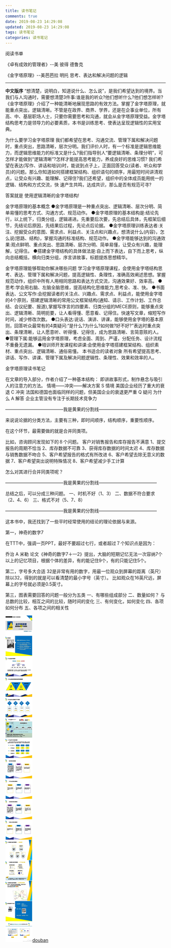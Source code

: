 ```yaml
---
title: 读书笔记
comments: true
date: 2019-08-23 14:29:08
updated: 2019-08-23 14:29:08
tags: 读书笔记
categories: 读书笔记
---
```




阅读书单

《卓有成效的管理者》--美 彼得 德鲁克

《金字塔原理》--美芭芭拉 明托 思考、表达和解决问题的逻辑











---------------------------------------------------

**中文版序**
“想清楚，说明白，知道说什么、怎么说”，是我们希望达到的境界。当我们与人沟通时，需要想清楚3件事:谁是我的听众?他们想听什么?他们想怎样听?
《金字塔原理》介绍了一种能清晰地展现思路的有效方法。掌握了金字塔原理，就能重点突出，逻辑清晰。不管是在政界、商界、学界，还是在企事业单位，所有高、中、基层职场人士，只要你需要思考和沟通，就会从金字塔原理受益。金字塔结构思考力是领导力的必要素质，本书是训练思考、使表达呈现逻辑性的实用宝典。

为什么要学习金字塔原理
我们都希望在思考、沟通交流、管理下属和解决问题时，重点突出，思路清晰，层次分明。我们评价人时，有一个标准是逻辑思维能力，而逻辑思维能力的标准又是什么?我们指导别人“要逻辑清晰、条理分明”，可怎样才能做到“逻辑清晰”?怎样才能提高思考能力，养成良好的思维习惯?
我们希望在表达(写作、讲话和培训)时，能说到点子上，正面回答受众(读者、听众和学员)的问题。那么你知道如何搭建框架结构、组织语句的顺序，用最短时间讲清观点，让受众有兴趣、能理解、记得住?我们还希望，组织中的全体成员能用统一的逻辑、结构和方式交流，快
速产生共鸣，达成共识，那么是否有规范可寻?

答案就是
使用逻辑清晰的金字塔结构!

金字塔原理的基本概念
●金字塔原理是一种重点突出、逻辑清晰、层次分明、简单易懂的思考方式、沟通方式、规范动作。
●金字塔原理的基本结构是:结论先行，以上统下，归类分组，逻辑递进。先重要后次要，先总结后具体，先框架后细节，先结论后原因，先结果后过程，先论点后论据。
●金字塔原理训练表达者:关注、挖掘受众的意图、需求点、利益点、关注点和兴趣点，想清说什么(内容)，怎么说(思路、结构)，掌握沟通的标准结构、规范动作。
●金字塔能够达到的沟通效果:观点鲜明、重点突出、思路清晰、层次分明、简单易懂，让受众有兴趣，能理解，记得住。
●搭建金字塔结构的具体做法是:自上而下表达，自下而上思考，纵向总结概括，横向归类分组，序言讲故事，标题提炼思想精华。



金字塔原理能够帮助你解决哪些问题
学习金字塔原理课程，会使用金字塔结构思考、表达、管理下属和解决问题，提高逻辑性、条理性，准确高效阐述思想。掌握规范动作，组织中所有人用相同思路和表达方式交流，沟通效果好、效率高。
●思考:学会用右脑、左脑全脑思维，提高结构化思维能力,思考全、准、快。
●书面表达、公文写作:会挖掘读者的关注点、兴趣点、需求点、利益点，能使用金字塔的4个原则，搭建逻辑清晰的常用公文框架结构(通知、请示、工作计划、工作总结、会议纪要、报道),掌握写序言的四要素、归类分组的MECE原则，能够重点突出、逻辑清晰、简明扼要，让人看得懂、愿意看、记得住。快速写文章，缩短写作时间，减少修改次数。
●口头表达:说话、演讲、讲课，能够使用金字塔的基本原则，回答听众最常有的4类疑问:“是什么?为什么?如何做?好不好?”表达时重点突出、条理清晰，让人愿意听、听得懂、记得住，成为思路清晰、言简意赅的人。
●管理下属:能够运用金字塔原理，考虑全面、周到、严谨，分配任务、设计流程不重叠无遗漏。
●培训师开发课程和讲课:会使用金字塔搭建框架结构、组织素材、重点突出、逻辑清晰、通俗易懂。
本书适合的读者对象
所有希望提高思考、讲话、写作、讲课、管理下属及解决问题逻辑性、条理性、效果和效率的人。



金字塔原理读书笔记

在文章的导入部分，作者介绍了一种基本结构： 
即讲故事形式，制作悬念与吸引人的注意力的方法。 
情境——冲突——解决方案 
S 情境 美国企业经历了重大的衰退 
C 冲突 法国和德国也面临同样的问题，但美国企业的衰退更严重 
Q 疑问 为什么 
A 解答 企业主管没有专注于长期技术竞争力

 —————————————我是黄果的分割线—————————————

来说说论据的分类方法，主要有三种，即时间顺序，结构顺序，重要性顺序。 

在这个环节，最需要做的就是合并同类项。

比如，咨询顾问发现如下的８个问题。 
客户对销售报告和库存报告不满意 
1、提交报告的周期不恰当 
2、库存数据不可靠 
3、获得库存数据的时间太迟 
4、库存数据与销售数据不吻合 
5、客户希望报告的格式有所改进 
6、客户希望去除无意义的数据 
7、客户希望突出说明特殊情况 
8、客户希望减少手工计算 

怎么对其进行合并同类项呢？

—————————————我是黄果的分割线—————————————

  总结之后，可以分成三种问题。 
一、时机不好（1、3） 
二、数据不符合要求（2、4、6） 
三、格式不对（5、7、8）

 —————————————我是黄果的分割线—————————————

 

这本书中，我还找到了一些平时经常使用的结论的理论依据与来源。

第一，神奇的数字7 

在TTT中，强调一页PPT，最好不要超过七行，或者超过７个知识点是因为：

乔治 A 米勒 论文《神奇的数字7＋—2》提出，大脑的短期记忆无法一次容纳7个以上的记忆项目，根据个体的差异，有的能记住9个，有的只能记住5个。 

第二，字号多大合适 
32是非常有用的数字，用最一位观众到屏幕的距离（英尺）除以32，得到的就是可以看清楚的最小字号（英寸）。 
比如观众在16英尺远，屏幕上的字号就必须是0.5英寸。 

第三，图表需要回答的问题一般分为五类 
一、有哪些组成部分 
二、数量如何？ 与总数的比较，相互之间的比较，随时间的变化 
三、有何变化，如何变化 
四、各项如何分布 
五、各项之间的相关性

![金字塔原理](2019-08-23-yuedu\yuedu.jpg)[douban](https://www.douban.com/note/716818038/)